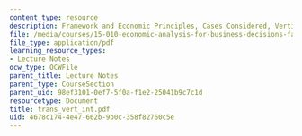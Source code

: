 ```yaml
---
content_type: resource
description: Framework and Economic Principles, Cases Considered, Vertical Integration.
file: /media/courses/15-010-economic-analysis-for-business-decisions-fall-2004/4678c1744e47662b9b0c358f82760c5e_trans_vert_int.pdf
file_type: application/pdf
learning_resource_types:
- Lecture Notes
ocw_type: OCWFile
parent_title: Lecture Notes
parent_type: CourseSection
parent_uid: 98ef3101-0ef7-5f0a-f1e2-25041b9c7c1d
resourcetype: Document
title: trans_vert_int.pdf
uid: 4678c174-4e47-662b-9b0c-358f82760c5e
---
```

